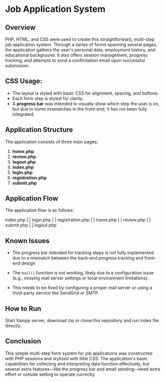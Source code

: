 # Job Application System

## Overview
PHP, HTML, and CSS were used to create this straightforward, multi-step job application system. Through a series of forms spanning several pages, the application gathers the user's personal data, employment history, and educational background. It also offers session management, progress tracking, and attempts to send a confirmation email upon successful submission.


## CSS Usage:
  - The layout is styled with basic CSS for alignment, spacing, and buttons.
  - Each form step is styled for clarity.
  - A **progress bar** was intended to visually show which step the user is on, but due to some mismatches in the front-end, it has not been fully integrated.


## Application Structure
The application consists of three main pages:
1. **home.php**
2. **review.php**
3. **logout.php**
4. **index.php**
5. **login.php**
6. **registration.php**
7. **submit.php**


## Application Flow
The application flow is as follows:

index.php
    |
    |
login.php
    |
    |
registration.php
    |
    |
home.php
    |
    |
review.php
    |
    |
submit.php
    |
    |
logout.php


## Known Issues

   - The progress bar intended for tracking steps is not fully implemented due to a mismatch between the back-end progress tracking and front-end design.

   - The `mail()` function is not working, likely due to a configuration issue (e.g., missing mail server settings or local environment limitations).
   - This needs to be fixed by configuring a proper mail server or using a third-party service like SendGrid or SMTP.


## How to Run
Start Xampp server, download zip or clone this repository and run index file directly.


## Conclusion

This simple multi-step form system for job applications was constructed with PHP sessions and stylized with little CSS. The application's basic capabilities for collecting and interpreting data function effectively, but several extra features—like the progress bar and email sending—need extra effort or outside setting to operate correctly.